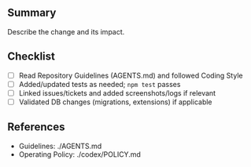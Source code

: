 ## Summary
Describe the change and its impact.

## Checklist
- [ ] Read Repository Guidelines (AGENTS.md) and followed Coding Style
- [ ] Added/updated tests as needed; `npm test` passes
- [ ] Linked issues/tickets and added screenshots/logs if relevant
- [ ] Validated DB changes (migrations, extensions) if applicable

## References
- Guidelines: ./AGENTS.md
- Operating Policy: ./codex/POLICY.md


